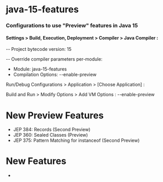 # java-15-features

### Configurations to use "Preview" features in Java 15

#### Settings > Build, Execution, Deployment > Compiler > Java Compiler :

-- Project bytecode version: 15

-- Override compiler parameters per-module:

- Module: java-15-features
- Compilation Options: --enable-preview

Run/Debug Configurations > Application > [Choose Application] :

Build and Run > Modify Options > Add VM Options : --enable-preview

# New Preview Features
- JEP 384: Records (Second Preview)
- JEP 360: Sealed Classes (Preview)
- JEP 375: Pattern Matching for instanceof (Second Preview)
# New Features
- 